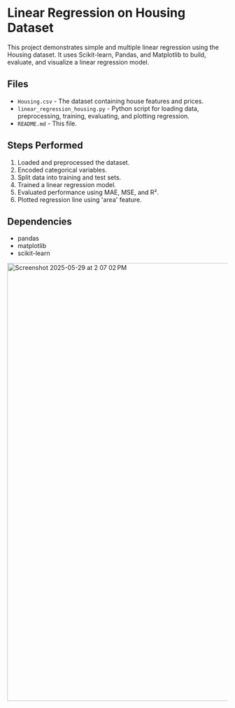 # Linear Regression on Housing Dataset

This project demonstrates simple and multiple linear regression using the Housing dataset. It uses Scikit-learn, Pandas, and Matplotlib to build, evaluate, and visualize a linear regression model.

## Files
- `Housing.csv` - The dataset containing house features and prices.
- `linear_regression_housing.py` - Python script for loading data, preprocessing, training, evaluating, and plotting regression.
- `README.md` - This file.

## Steps Performed
1. Loaded and preprocessed the dataset.
2. Encoded categorical variables.
3. Split data into training and test sets.
4. Trained a linear regression model.
5. Evaluated performance using MAE, MSE, and R².
6. Plotted regression line using 'area' feature.

## Dependencies
- pandas
- matplotlib
- scikit-learn


<img width="1000" alt="Screenshot 2025-05-29 at 2 07 02 PM" src="https://github.com/user-attachments/assets/6e588a98-d49c-4bdb-8c8e-497605be1a16" />
